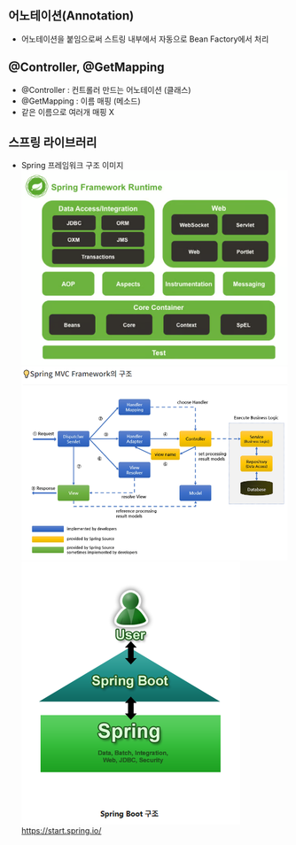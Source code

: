 ## 어노테이션(Annotation)
- 어노테이션을 붙임으로써 스트링 내부에서 자동으로 Bean Factory에서 처리        

## @Controller, @GetMapping
- @Controller : 컨트롤러 만드는 어노테이션 (클래스)
- @GetMapping : 이름 매핑 (메소드)
- 같은 이름으로 여러개 매핑 X

## 스프링 라이브러리
- Spring 프레임워크 구조 이미지
![alt text](image.png)
![alt text](image-1.png)
![alt text](image-2.png)
https://start.spring.io/
